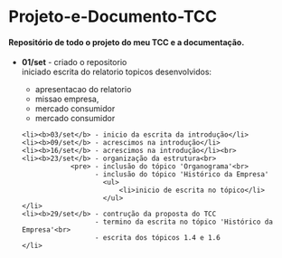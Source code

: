 Projeto-e-Documento-TCC
=========================

<h4>Repositório de todo o projeto do meu TCC e a documentação.</h4>
<ul>
	<li><b>01/set</b> - criado o repositorio</li>
			 iniciado escrita do relatorio
			 	topicos desenvolvidos:
			 <ul>	
				 <li>apresentacao do relatorio</li>
				 <li>missao empresa,</li>
				 <li>mercado consumidor</li>
				 <li>mercado consumidor</li>
			 </ul>	 
				 
	<li><b>03/set</b> - inicio da escrita da introdução</li>
	<li><b>09/set</b> - acrescimos na introdução</li>
	<li><b>16/set</b> - acrescimos na introdução</li><br>
	<li><b>23/set</b> - organização da estrutura<br>
				<pre> - inclusão do tópico 'Organograma'<br>
					  - inclusão do tópico 'Histórico da Empresa'
					  	<ul>
					  		<li>inicio de escrita no tópico</li>
					  	</ul>
  	</li>
	<li><b>29/set</b> - contrução da proposta do TCC
					  -	termino da escrita no tópico 'Histórico da Empresa'<br>
					  - escrita dos tópicos 1.4 e 1.6
	</li>
</ul>